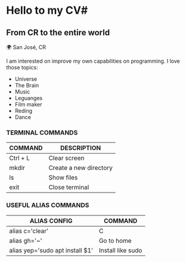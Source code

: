 # Hello to my CV#
## From CR to the entire world ##

🌍 San José, CR

I am interested on improve my own capabilities on programming. I love those topics:

 * Universe
 * The Brain
 * Music
 * Leguanges
 * Film maker
 * Reding
 * Dance
 
### TERMINAL COMMANDS ###
 
|COMMAND | DESCRIPTION|
| ------ | ------ |
| Ctrl + L  | Clear screen |
| mkdir | Create a new directory |
| ls | Show files|
| exit | Close terminal |

### USEFUL ALIAS COMMANDS ### 

|ALIAS CONFIG | COMMAND |
| ------ | ------ |
| alias c='clear'  | C  |
| alias gh='~' |Go to home |
| alias yep='sudo apt install $1' | Install like sudo |
